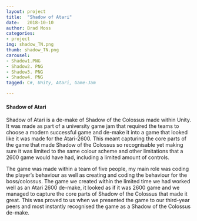 ```yaml
---
layout: project
title:  "Shadow of Atari"
date:   2018-10-10
author: Brad Moss
categories:
- project
img: shadow_TN.png
thumb: shadow_TN.png
carousel:
- Shadow1.PNG
- Shadow2. PNG
- Shadow3. PNG
- Shadow4. PNG
tagged: C#, Unity, Atari, Game-Jam

---
```

#### Shadow of Atari

Shadow of Atari is a de-make of Shadow of the Colossus made within Unity. It was made as part of a university game jam that required the teams to choose a modern successful game and de-make it into a game that looked like it was made for the Atari-2600. This meant capturing the core parts of the game that made Shadow of the Colossus so recognisable yet making sure it was limited to the same colour scheme and other limitations that a 2600 game would have had, including a limited amount of controls. 

The game was made within a team of five people, my main role was coding the player’s behaviour as well as creating and coding the behaviour for the boss/colossus. The game we created within the limited time we had worked well as an Atari 2600 de-make, it looked as if it was 2600 game and we managed to capture the core parts of Shadow of the Colossus that made it great. This was proved to us when we presented the game to our third-year peers and most instantly recognised the game as a Shadow of the Colossus de-make.

